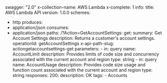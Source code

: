 swagger: "2.0"
x-collection-name: AWS Lambda
x-complete: 1
info:
  title: AWS Lambda API
  version: 1.0.0
schemes:
- http
produces:
- application/json
consumes:
- application/json
paths:
  /?Action=GetAccountSettings:
    get:
      summary: Get Account Settings
      description: Returns a customer's account settings.
      operationId: getAccountSettings
      x-api-path-slug: actiongetaccountsettings-get
      parameters:
      - in: query
        name: AccountLimit
        description: Provides limits of code size and concurrency associated with
          the current account and region
        type: string
      - in: query
        name: AccountUsage
        description: Provides code size usage and function count associated with the
          current account and region
        type: string
      responses:
        200:
          description: OK
      tags:
      - Accounts